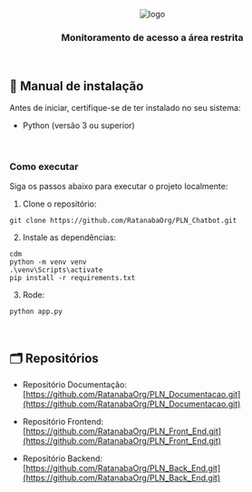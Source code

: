 <div align="center" id="menu">

![logo](https://github.com/RatanabaOrg/back_end/assets/100284976/e96da343-9303-4902-986b-a4546261f532)

<h3> Monitoramento de acesso a área restrita </h3>

</div> 

<br>

 ## :scroll: Manual de instalação

Antes de iniciar, certifique-se de ter instalado no seu sistema:
- Python (versão 3 ou superior)

<br>

### Como executar

Siga os passos abaixo para executar o projeto localmente:

1. Clone o repositório:
  ```
  git clone https://github.com/RatanabaOrg/PLN_Chatbot.git
  ```
2. Instale as dependências:
  ```
  cdm
  python -m venv venv
  .\venv\Scripts\activate
  pip install -r requirements.txt
  ```
3. Rode:
  ```
  python app.py
  ```

<br>

<h2> 🗂 Repositórios </h2>

- Repositório Documentação: [https://github.com/RatanabaOrg/PLN_Documentacao.git](https://github.com/RatanabaOrg/PLN_Documentacao.git)

- Repositório Frontend: [https://github.com/RatanabaOrg/PLN_Front_End.git](https://github.com/RatanabaOrg/PLN_Front_End.git)
  
- Repositório Backend: [https://github.com/RatanabaOrg/PLN_Back_End.git](https://github.com/RatanabaOrg/PLN_Back_End.git)

<br>
